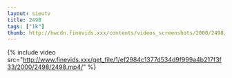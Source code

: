 ```yaml
--- 
layout: sieutv
title: 2498
tags: ["1k"]
thumb: http://hwcdn.finevids.xxx/contents/videos_screenshots/2000/2498/preview.mp4.jpg
---
```

{% include video src="http://www.finevids.xxx/get_file/1/ef2984c1377d534d9f999a4b217f3f33/2000/2498/2498.mp4/" %} 
